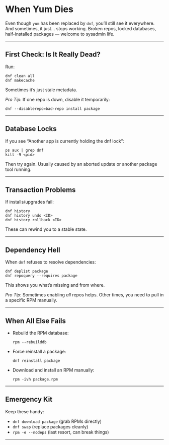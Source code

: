 # When Yum Dies

Even though `yum` has been replaced by `dnf`, you’ll still see it everywhere. And sometimes, it just… stops working. Broken repos, locked databases, half-installed packages — welcome to sysadmin life.

---

## First Check: Is It Really Dead?

Run:

    dnf clean all
    dnf makecache

Sometimes it’s just stale metadata.

*Pro Tip*: If one repo is down, disable it temporarily:

    dnf --disablerepo=bad-repo install package

---

## Database Locks

If you see “Another app is currently holding the dnf lock”:

    ps aux | grep dnf
    kill -9 <pid>

Then try again. Usually caused by an aborted update or another package tool running.

---

## Transaction Problems

If installs/upgrades fail:

    dnf history
    dnf history undo <ID>
    dnf history rollback <ID>

These can rewind you to a stable state.

---

## Dependency Hell

When `dnf` refuses to resolve dependencies:

    dnf deplist package
    dnf repoquery --requires package

This shows you what’s missing and from where.

*Pro Tip*: Sometimes enabling *all* repos helps. Other times, you need to pull in a specific RPM manually.

---

## When All Else Fails

- Rebuild the RPM database:

      rpm --rebuilddb

- Force reinstall a package:

      dnf reinstall package

- Download and install an RPM manually:

      rpm -ivh package.rpm

---

## Emergency Kit

Keep these handy:

- `dnf download package` (grab RPMs directly)  
- `dnf swap` (replace packages cleanly)  
- `rpm -e --nodeps` (last resort, can break things)  

---